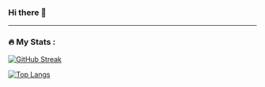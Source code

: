 ### Hi there 👋

<!--
**sanket1150/sanket1150** is a ✨ _special_ ✨ repository because its `README.md` (this file) appears on your GitHub profile.

Here are some ideas to get you started:

- 🔭 I’m currently working on ...
- 🌱 I’m currently learning ...
- 👯 I’m looking to collaborate on ...
- 🤔 I’m looking for help with ...
- 💬 Ask me about ...
- 📫 How to reach me: ...
- 😄 Pronouns: ...
- ⚡ Fun fact: ...
-->


---

### :fire: My Stats :
[![GitHub Streak](http://github-readme-streak-stats.herokuapp.com?user=sanket1150&theme=dark&background=000000)](https://git.io/streak-stats)


[![Top Langs](https://github-readme-stats.vercel.app/api/top-langs/?username=sanket1150)](https://github.com/anuraghazra/github-readme-stats)



